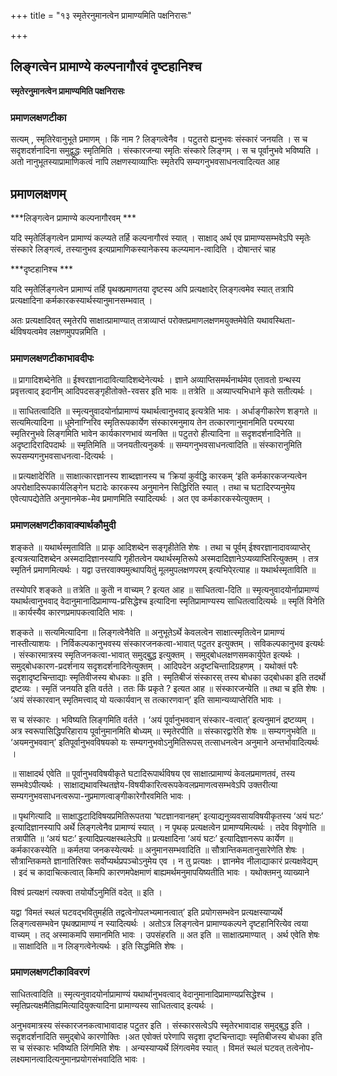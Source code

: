 +++
title = "१३ स्मृतेरनुमानत्वेन प्रामाण्यमिति पक्षनिरासः"

+++


## लिङ्गत्वेन प्रामाण्ये कल्पनागौरवं दृष्टहानिश्च

**स्मृतेरनुमानत्वेन प्रामाण्यमिति पक्षनिरासः** 

### **प्रमाणलक्षणटीका**

सत्यम् , स्मृतिरेवानुभूते प्रमाणम् । किं नाम ? लिङ्गत्वेनैव । पटुतरो ह्यनुभवः संस्कारं जनयति । स च सदृशदर्शनादिना समुद्वुद्धः स्मृतिमिति । संस्कारजन्या स्मृतिः संस्कारे लिङ्गम् । स च पूर्वानुभवे भविष्यति । अतो नानुभूतस्याप्रामाणिकत्वं नापि लक्षणस्याव्याप्तिः स्मृतेरपि सम्यगनुभवसाधनत्वादित्यत आह

## प्रमाणलक्षणम् 

***लिङ्गत्वेन प्रामाण्ये कल्पनागौरवम् ***

यदि स्मृतेर्लिङ्गत्वेन प्रामाण्यं कल्प्यते तर्हि कल्पनागौरवं स्यात् । साक्षाद् अर्थ एव प्रामाण्यसम्भवेऽपि स्मृतेः संस्कारे लिङ्गत्वं, तस्यानुभव इत्यप्रामाणिकस्यानेकस्य कल्प्यमान-त्वादिति । दोषान्तरं चाह

***दृष्टहानिश्च ***

यदि स्मृतेर्लिङ्गत्वेन प्रामाण्यं तर्हि पृथक्प्रमाणतया दृष्टस्य अपि प्रत्यक्षादेर् लिङ्गत्वमेव स्यात् तत्रापि प्रत्यक्षादिना कर्मकारकस्यार्थस्यानुमानसम्भवात् ।

अतः प्रत्यक्षादिवत् स्मृतेरपि साक्षात्प्रामाण्यात् तत्राव्याप्तं परोक्तप्रमाणलक्षणमयुक्तमेवेति यथावस्थिता-र्थविषयत्वमेव लक्षणमुपपन्नमिति ।

### **प्रमाणलक्षणटीकाभावदीपः**

॥ प्रागादिशब्देनेति ॥ ईश्वरज्ञानादावित्यादिशब्देनेत्यर्थः । ज्ञाने अव्याप्तिसमर्थनार्थमेव एतावतो ग्रन्थस्य प्रवृत्तत्वाद् इदानीम् आदिपदसङ्गृहीतोक्ते-रवसर इति भावः ॥ तत्रेति ॥ अव्याप्त्यभिधाने कृते सतीत्यर्थः ।

॥ साधितत्वादिति ॥ स्मृत्यनुवादयोर्नाप्रामाण्यं यथार्थत्वानुभवाद् इत्यत्रेति भावः । अर्धाङ्गीकारेण शङ्गते ॥ सत्यमित्यादिना ॥ धूमेनाग्निरिव स्मृतिरूपकार्येण संस्कारमनुमाय तेन तत्कारणानुमानमिति परम्परया स्मृतिरनुभवे लिङ्गमिति भावेन कार्यकारणभावं व्यनक्ति ॥ पटुतरो हीत्यादिना ॥ सदृशदर्शनादिनेति ॥ अदृष्टादिरादिपदार्थः ॥ स्मृतिमिति ॥ जनयतीत्यनुकर्षः ॥ सम्यगनुभवसाधनत्वादिति ॥ संस्कारानुमिति रूपसम्यगनुभवसाधनत्वा-दित्यर्थः ।

॥ प्रत्यक्षादेरिति ॥ साक्षात्कारज्ञानस्य शाब्दज्ञानस्य च ‘क्रियां कुर्वद्धि कारकम् ‘इति कर्मकारकजन्यत्वेन अपरोक्षादिरूपकार्यलिङ्गेन घटादेः कारकस्य अनुमानेन सिद्धिरिति स्यात् । तथा च घटादिरप्यनुमेय एवेत्यापद्येतेति अनुमानमेक-मेव प्रमाणमिति स्यादित्यर्थः । अत एव कर्मकारकस्येत्युक्तम् ।

### **प्रमाणलक्षणटीकावाक्यार्थकौमुदी**

शङ्कते ॥ यथार्थस्मृताविति ॥ प्राकृ आदिशब्देन सङ्गृहीतेति शेषः । तथा च पूर्वम् ईश्वरज्ञानादावव्याप्तेर् इत्यत्रत्यादिशब्देन अस्मदादिज्ञानस्यापि गृहीतत्वेन यथार्थस्मृतिरूपे अस्मदादिज्ञानेऽप्यव्याप्तिरित्युक्तम् । तत्र स्मृतिर्न प्रमाणमित्यर्थः । यद्वा उत्तरवाक्यमुत्थापयितुं मूलमुपलक्षणपरम् इत्यभिपे्रत्याह ॥ यथार्थस्मृताविति ॥

तस्योपरि शङ्कते ॥ तत्रेति ॥ कुतोे न वाच्यम् ? इत्यत आह ॥ साधितत्वा-दिति ॥ स्मृत्यनुवादयोर्नाप्रामाण्यं यथार्थत्वानुभवाद् वेदानुमानादिप्रामाण्य-प्रसिद्धेश्च इत्यादिना स्मृतिप्रामाण्यस्य साधितत्वादित्यर्थः ॥ स्मृतिं विनेति ॥ कार्यस्यैव कारणप्रमापकत्वादिति भावः ।

शङ्कते ॥ सत्यमित्यादिना ॥ लिङ्गत्वेनैवेति ॥ अनुभूतेऽर्थे केवलत्वेन
साक्षात्स्मृतित्वेन प्रामाण्यं नास्तीत्याशयः । निर्विकल्पकानुभवस्य संस्कारजनकत्वा-भावात् पटुतर इत्युक्तम् । सविकल्पकानुभव इत्यर्थः । संस्कारमात्रस्य स्मृतिजनकत्वा-भावात् समुद्बुुद्ध इत्युक्तम् । समुद्बोधलक्षणसमकार्युपेत इत्यर्थः । समुद्बोधकारण-प्रदर्शनाय सदृशदर्शनादिनेत्युक्तम् । आदिपदेन अदृष्टचिन्तादिग्रहणम् । यथोक्तं परैः
सदृशादृष्टचिन्ताद्याः स्मृतिवीजस्य बोधकाः ॥ इति । स्मृतिबीजं संस्कारस् तस्य बोधका उद्बोधका इति तदर्थो द्रष्टव्यः । स्मृतिं जनयति इति वर्तते । ततः किं प्रकृते ? इत्यत आह ॥ संस्कारजन्येति ॥ तथा च इति शेषः । ‘अयं संस्कारवान् स्मृतिमत्त्वाद् यो यत्कार्यवान् स तत्कारणवान्’ इति सामान्यव्याप्तेरिति भावः ।

स च संस्कारः । भविष्यति लिङ्गमिति वर्तते । ‘अयं पूर्वानुभववान् संस्कार-वत्वात्’ इत्यनुमानं द्रष्टव्यम् । अत्र स्वरूपासिद्धिपरिहाराय पूर्वानुमानमिति बोध्यम् ॥ स्मृतेरपीति ॥ संस्कारद्वारेति शेषः ॥ सम्यगनुभवेति ॥ ‘अयमनुभववान्’ इतिपूर्वानुभवविषयको यः सम्यगनुभवोऽनुमितिरूपस् तत्साधनत्वेन अनुमाने अन्तर्भावादित्यर्थः ।

॥ साक्षादर्थ एवेति ॥ पूर्वानुभवविषयीकृते घटादिरूपार्थविषय एव साक्षात्प्रामाण्यं केवलप्रमाणतवं, तस्य सम्भवेऽपीत्यर्थः । साक्षाद्यथावस्थितज्ञेय-विषयीकारित्वरूपकेवलप्रमाणत्वसम्भवेऽपि उक्तरीत्या सम्यगनुभवसाधनत्वरूपा-नुप्रमाणत्वाङ्गीकारेगौरवमिति भावः ।

॥ पृथगित्यादि ॥ साक्षाद्धटादिविषयप्रमितिरूपतया ‘घटज्ञानवानहम्’ इत्याद्यनुव्यवसायविषयीकृतस्य ‘अयं घटः’ इत्यादिज्ञानस्यापि अर्थे लिङ्गत्वेनैव प्रामाण्यं स्यात् । न पृथक् प्रत्यक्षत्वेन प्रामाण्यमित्यर्थः । तदेव विवृणोति ॥ तत्रापीति ॥ ‘अयं घटः’ इत्यादिप्रत्यक्षस्थलेऽपि ॥ प्रत्यक्षादिना ‘अयं घटः’ इत्यादिज्ञानरूप कार्येण ॥ कर्मकारकस्येति ॥ कर्मतया जनकस्येत्यर्थः ॥ अनुमानसम्भवादिति ॥ सौत्रान्तिकमतानुसारेणेति शेषः । सौत्रान्तिकमते ज्ञानातिरिक्तः सर्वोप्यर्थप्रपञ्चोऽनुमेय एव । न तु प्रत्यक्षः । ज्ञानमेव नीलाद्याकारं प्रत्यक्षवेद्यम् । इदं च कादाचित्कत्वात् किमपि कारणमपेक्षमाणं
बाह्यमर्थमनुमापयिष्यतीति भावः । यथोक्तमनु व्याख्याने

विश्वं प्रत्यक्षगं त्यक्त्वा तयोर्योऽनुमितिं वदेत् ॥ इति ।

यद्वा ‘विमतं स्थलं घटवद्भवितुमर्हति तद्वत्वेनोपलभ्यमानत्वात्’ इति प्रयोगसम्भवेन प्रत्यक्षस्याप्यर्थे लिङ्गत्वसम्भवेन पृथक्प्रामाण्यं न स्यादित्यर्थः । अतोऽत्र लिङ्गत्वेन प्रामाण्यकल्पने दृष्टहानिरित्येव त्वया वाच्यम् । तद् अस्माकमपि समानमिति भावः । उपसंहरति ॥ अत इति ॥ साक्षात्प्रमाण्यात् । अर्थ एवेति शेषः ॥ साक्षादिति ॥ न लिङ्गत्वेनेत्यर्थः । इति सिद्धमिति शेषः ।

### **प्रमाणलक्षणटीकाविवरणं**

साधितत्वादिति ॥ स्मृत्यनुवादयोर्नाप्रामाण्यं यथार्थानुभवत्वाद् वेदानुमानादिप्रामाण्यप्रसिद्धेश्च । स्मृतिप्रत्यक्षमैतिह्यमित्यादियुक्त्यादिना प्रामाण्यस्य साधितत्वाद्
इत्यर्थः ।

अनुभवमात्रस्य संस्कारजनकत्वाभावादाह पटुतर इति । संस्कारसत्वेऽपि स्मृतेरभावादाह समुद्बुद्ध इति । सदृशदर्शनादिति समुद्बोधे कारणोक्तिः ।अत एवोक्तं परेणापि सदृशा दृष्टचिन्ताद्याः स्मृतिबीजस्य बोधका इति स च संस्कारः भविष्यति लिंगमिति शेषः । अन्यस्याप्यर्थे लिंगत्वमेव स्यात् । विमतं स्थलं घटवत् तत्वेनोप-लक्ष्यमानत्वादित्यनुमानप्रयोगसंभवादिति भावः ।

